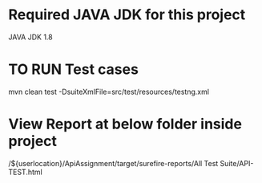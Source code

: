 # Required JAVA JDK for this project
JAVA JDK 1.8 

# TO RUN Test cases
mvn clean test -DsuiteXmlFile=src/test/resources/testng.xml

# View Report at below folder inside project
/${userlocation}/ApiAssignment/target/surefire-reports/All Test Suite/API-TEST.html
